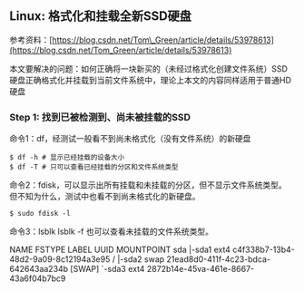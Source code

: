 ## Linux: 格式化和挂载全新SSD硬盘

参考资料：[https://blog.csdn.net/Tom\_Green/article/details/53978613](https://blog.csdn.net/Tom_Green/article/details/53978613)

本文要解决的问题：如何正确将一块新买的（未经过格式化创建文件系统）SSD硬盘正确格式化并挂载到当前文件系统中，理论上本文的内容同样适用于普通HD硬盘

### Step 1: 找到已被检测到、尚未被挂载的SSD

命令1：df，经测试一般看不到尚未格式化（没有文件系统）的新硬盘
```shell
$ df -h # 显示已经挂载的设备大小
$ df -T # 只可以查看已经挂载的分区和文件系统类型
```

命令2：fdisk，可以显示出所有挂载和未挂载的分区，但不显示文件系统类型。
但不知为什么，测试中也看不到尚未格式化的新硬盘。
```shell
$ sudo fdisk -l
```

命令3：lsblk
lsblk -f 也可以查看未挂载的文件系统类型。

NAME FSTYPE LABEL UUID MOUNTPOINT
sda 
|-sda1 ext4 c4f338b7-13b4-48d2-9a09-8c12194a3e95 /
|-sda2 swap 21ead8d0-411f-4c23-bdca-642643aa234b [SWAP]
`-sda3 ext4 2872b14e-45va-461e-8667-43a6f04b7bc9



